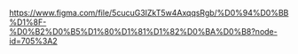 https://www.figma.com/file/5cucuG3IZkT5w4AxqqsRgb/%D0%94%D0%BB%D1%8F-%D0%B2%D0%B5%D1%80%D1%81%D1%82%D0%BA%D0%B8?node-id=705%3A2
